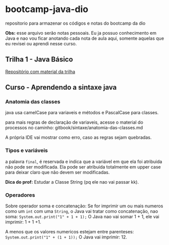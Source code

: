 # bootcamp-java-dio
repositorio para armazenar os códigos e notas do bootcamp da dio 

**Obs:** esse arquivo serão notas pessoais. Eu ja possuo conhecimento em Java e nao vou ficar anotando cada nota de aula aqui, somente aquelas que eu revisei ou aprendi nesse curso. 

## Trilha 1 - Java Básico
[Repositório com material da trilha](https://github.com/digitalinnovationone/trilha-java-basico.git)

## Curso - Aprendendo a sintaxe java

### Anatomia das classes 

java usa camelCase para variaveis e métodos e PascalCase para classes.

para mais regras de declaração de variaveis, acesse o material do processos no caminho:
gitbook/sintaxe/anatomia-das-classes.md

A própria IDE vai mostrar como erro, caso as regras sejam quebradas. 

### Tipos e variáveis

a palavra `final`, é reservada e indica que a variável em que ela foi atribuida não pode ser modificada. Ela pode ser atribuida totalmente em upper case para deixar claro que não devem ser modificadas.

**Dica do prof:** Estudar a Classe String (pq ele nao vai passar kk).

### Operadores 

Sobre operador soma e concatenação: Se for imprimir um ou mais numeros como um `int` com uma `String`, o Java vai tratar como concatenação, nao soma:
`System.out.print("1" + 1 + 1);`
O Java nao vai somar 1 + 1, ele vai imprimir: 1 + 1 +1.

A menos que os valores numericos estejam entre parenteses: 
`System.out.print("1" + (1 + 1));`
O Java vai imprimir: 12.
